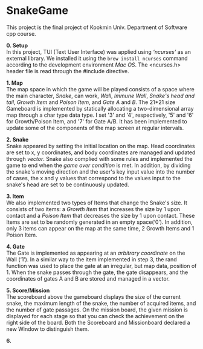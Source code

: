 # SnakeGame
This project is the final project of Kookmin Univ. Department of Software cpp course.

**0. Setup**  
In this project, TUI (Text User Interface) was applied using _‘ncurses’_ as an external library. We installed it using the `brew install ncurses` command according to the development environment _Mac OS_. The <ncurses.h> header file is read through the #include directive.


**1. Map**  
The map space in which the game will be played consists of a space where the main character, _Snake_, can work, _Wall_, _Immune Wall_, _Snake's head and tail_, _Growth Item_ and _Poison Item_, and _Gate A_ and _B_. The 21*21 size Gameboard is implemented by statically allocating a two-dimensional array map through a char type data type. I set '3' and '4', respectively, '5' and '6' for Growth/Poison Item, and '7' for Gate A/B. It has been implemented to update some of the components of the map screen at regular intervals.


**2. Snake**  
Snake appeared by setting the initial location on the map. Head coordinates are set to x, y coordinates, and body coordinates are managed and updated through _vector_. Snake also complied with some rules and implemented the game to end when the _game over condition_ is met. In addition, by dividing the snake's moving direction and the user's key input value into the number of cases, the x and y values that correspond to the values input to the snake's head are set to be continuously updated.


**3. Item**  
We also implemented two types of Items that change the Snake's size. It consists of two items: a _Growth Item_ that increases the size by 1 upon contact and a _Poison Item_ that decreases the size by 1 upon contact. These Items are set to be randomly generated in an empty space(‘0’). In addition, only 3 items can appear on the map at the same time, 2 Growth Items and 1 Poison Item.


**4. Gate**  
The Gate is implemented as appearing at an _arbitrary coordinate_ on the Wall (‘1’). In a similar way to the item implemented in step 3, the rand function was used to place the gate at an irregular, but map data, position of 1. When the snake passes through the gate, the gate disappears, and the coordinates of gates A and B are stored and managed in a vector.


**5. Score/Mission**  
The scoreboard above the gameboard displays the size of the current snake, the maximum length of the snake, the number of acquired items, and the number of gate passages. On the mission board, the given mission is displayed for each stage so that you can check the achievement on the right side of the board. Both the Scoreboard and Missionboard declared a new Window to distinguish them.


**6.**
